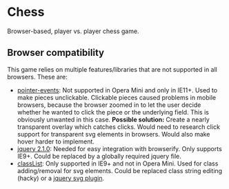 # Chess
Browser-based, player vs. player chess game.

## Browser compatibility
This game relies on multiple features/libraries that are not supported in all browsers. These are:
- [pointer-events](http://caniuse.com/#feat=pointer-events):
  Not supported in Opera Mini and only in IE11+.
  Used to make pieces unclickable.
  Clickable pieces caused problems in mobile browsers, because the browser zoomed in to let the user decide whether he wanted to click the piece or the underlying field.
  This is obviously unwanted in this case.
  **Possible solution:** Create a nearly transparent overlay which catches clicks.
  Would need to research click support for transparent svg elements in browsers.
  Would also make hover harder to implement.
- [jquery 2.1.0](http://jquery.com/browser-support/):
  Needed for easy integration with browserify.
  Only supports IE9+.
  Could be replaced by a globally required jquery file.
- [classList](http://caniuse.com/#feat=classlist):
  Only supported in IE9+ and not in Opera Mini.
  Used for class adding/removal for svg elements.
  Could be replaced class string editing (hacky) or a [jquery svg plugin](http://keith-wood.name/svg.html).
